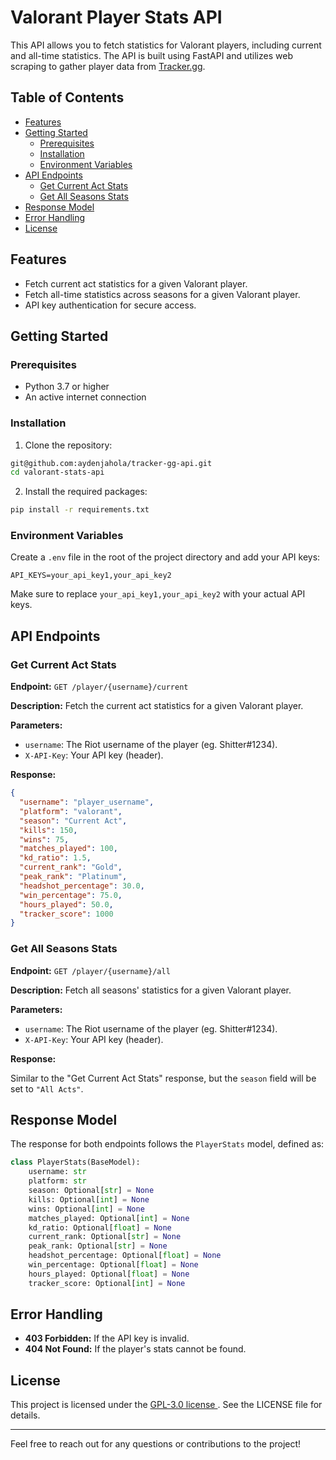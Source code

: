 # Valorant Player Stats API

This API allows you to fetch statistics for Valorant players, including current and all-time statistics. The API is built using FastAPI and utilizes web scraping to gather player data from [Tracker.gg](https://tracker.gg/).

## Table of Contents

- [Features](#features)
- [Getting Started](#getting-started)
  - [Prerequisites](#prerequisites)
  - [Installation](#installation)
  - [Environment Variables](#environment-variables)
- [API Endpoints](#api-endpoints)
  - [Get Current Act Stats](#get-current-act-stats)
  - [Get All Seasons Stats](#get-all-seasons-stats)
- [Response Model](#response-model)
- [Error Handling](#error-handling)
- [License](#license)

## Features

- Fetch current act statistics for a given Valorant player.
- Fetch all-time statistics across seasons for a given Valorant player.
- API key authentication for secure access.

## Getting Started

### Prerequisites

- Python 3.7 or higher
- An active internet connection

### Installation

1. Clone the repository:

```bash
git@github.com:aydenjahola/tracker-gg-api.git
cd valorant-stats-api
```

2. Install the required packages:

```bash
pip install -r requirements.txt
```

### Environment Variables

Create a `.env` file in the root of the project directory and add your API keys:

```env
API_KEYS=your_api_key1,your_api_key2
```

Make sure to replace `your_api_key1,your_api_key2` with your actual API keys.

## API Endpoints

### Get Current Act Stats

**Endpoint:** `GET /player/{username}/current`

**Description:** Fetch the current act statistics for a given Valorant player.

**Parameters:**

- `username`: The Riot username of the player (eg. Shitter#1234).
- `X-API-Key`: Your API key (header).

**Response:**

```json
{
  "username": "player_username",
  "platform": "valorant",
  "season": "Current Act",
  "kills": 150,
  "wins": 75,
  "matches_played": 100,
  "kd_ratio": 1.5,
  "current_rank": "Gold",
  "peak_rank": "Platinum",
  "headshot_percentage": 30.0,
  "win_percentage": 75.0,
  "hours_played": 50.0,
  "tracker_score": 1000
}
```

### Get All Seasons Stats

**Endpoint:** `GET /player/{username}/all`

**Description:** Fetch all seasons' statistics for a given Valorant player.

**Parameters:**

- `username`: The Riot username of the player (eg. Shitter#1234).
- `X-API-Key`: Your API key (header).

**Response:**

Similar to the "Get Current Act Stats" response, but the `season` field will be set to `"All Acts"`.

## Response Model

The response for both endpoints follows the `PlayerStats` model, defined as:

```python
class PlayerStats(BaseModel):
    username: str
    platform: str
    season: Optional[str] = None
    kills: Optional[int] = None
    wins: Optional[int] = None
    matches_played: Optional[int] = None
    kd_ratio: Optional[float] = None
    current_rank: Optional[str] = None
    peak_rank: Optional[str] = None
    headshot_percentage: Optional[float] = None
    win_percentage: Optional[float] = None
    hours_played: Optional[float] = None
    tracker_score: Optional[int] = None
```

## Error Handling

- **403 Forbidden:** If the API key is invalid.
- **404 Not Found:** If the player's stats cannot be found.

## License

This project is licensed under the [GPL-3.0 license ](./LICENSE). See the LICENSE file for details.

---

Feel free to reach out for any questions or contributions to the project!

